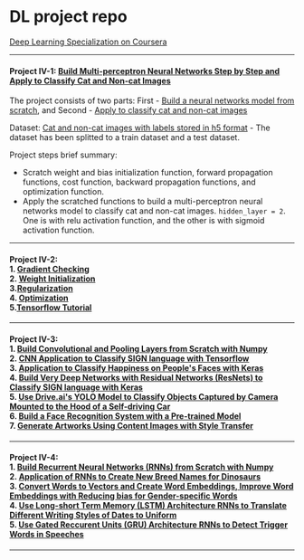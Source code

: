 # DL project repo
[Deep Learning Specialization on Coursera](https://www.coursera.org/specializations/deep-learning)

------
#### Project IV-1: [Build Multi-perceptron Neural Networks Step by Step and Apply to Classify Cat and Non-cat Images](https://github.com/hangdeng/MachineLearningToDeepLearning-Practical-Projects/tree/master/DeepLearningSpecialization/Neural%20Networks%20and%20Deep%20Learning)

The project consists of two parts: First - [Build a neural networks model from scratch](https://github.com/hangdeng/MachineLearningToDeepLearning-Practical-Projects/blob/master/DeepLearningSpecialization/Neural%20Networks%20and%20Deep%20Learning/Week%204/Building%20your%20Deep%20Neural%20Network%20-%20Step%20by%20Step/Building%2Byour%2BNN%2BStep%2Bv8.ipynb), and Second - [Apply to classify cat and non-cat images](https://github.com/hangdeng/MachineLearningToDeepLearning-Practical-Projects/blob/master/DeepLearningSpecialization/Neural%20Networks%20and%20Deep%20Learning/Week%204/Deep%20Neural%20Network%20Application%20Image%20Classification/Deep%2BNN%2BApp%2Bv8.ipynb)

Dataset: [Cat and non-cat images with labels stored in h5 format](https://github.com/hangdeng/MachineLearningToDeepLearning-Practical-Projects/tree/master/DeepLearningSpecialization/datasets) - The dataset has been splitted to a train dataset and a test dataset.

Project steps brief summary: 
* Scratch weight and bias initialization function, forward propagation functions, cost function, backward propagation functions, and optimization function.
* Apply the scratched functions to build a multi-perceptron neural networks model to classify cat and non-cat images. `hidden_layer = 2`. One is with relu activation function, and the other is with sigmoid activation function.
------

#### Project IV-2: <br/> 1. [Gradient Checking](https://github.com/hangdeng/MachineLearningToDeepLearning-Practical-Projects/blob/master/DeepLearningSpecialization/Improving%20Deep%20Neural%20Networks/week5/Gradient%20Checking/Gradient%2BChecking%2Bv1.ipynb) <br/> 2. [Weight Initialization](https://github.com/hangdeng/MachineLearningToDeepLearning-Practical-Projects/blob/master/DeepLearningSpecialization/Improving%20Deep%20Neural%20Networks/week5/Initialization/Initialization.ipynb) <br/> 3.[Regularization](https://github.com/hangdeng/MachineLearningToDeepLearning-Practical-Projects/blob/master/DeepLearningSpecialization/Improving%20Deep%20Neural%20Networks/week5/Regularization/Regularization%2B-%2Bv2.ipynb) <br/> 4. [Optimization](https://github.com/hangdeng/MachineLearningToDeepLearning-Practical-Projects/blob/master/DeepLearningSpecialization/Improving%20Deep%20Neural%20Networks/week6/Optimization%2Bmethods.ipynb) <br/> 5.[Tensorflow Tutorial](https://github.com/hangdeng/MachineLearningToDeepLearning-Practical-Projects/blob/master/DeepLearningSpecialization/Improving%20Deep%20Neural%20Networks/week7/Tensorflow%2BTutorial.ipynb)


------

#### Project IV-3: <br/> 1. [Build Convolutional and Pooling Layers from Scratch with Numpy](https://github.com/hangdeng/MachineLearningToDeepLearning-Practical-Projects/blob/master/DeepLearningSpecialization/Convolutional%20Neural%20Networks/week1/Convolution%2Bmodel%2B-%2BStep%2Bby%2BStep%2B-%2Bv2.ipynb) <br/> 2. [CNN Application to Classify SIGN language with Tensorflow](https://github.com/hangdeng/MachineLearningToDeepLearning-Practical-Projects/blob/master/DeepLearningSpecialization/Convolutional%20Neural%20Networks/week1/Convolution%2Bmodel%2B-%2BApplication%2B-%2Bv1.ipynb) <br/> 3. [Application to Classify Happiness on People's Faces with Keras](https://github.com/hangdeng/MachineLearningToDeepLearning-Practical-Projects/blob/master/DeepLearningSpecialization/Convolutional%20Neural%20Networks/week2/KerasTutorial/Keras%2B-%2BTutorial%2B-%2BHappy%2BHouse%2Bv2.ipynb) <br/> 4. [Build Very Deep Networks with Residual Networks (ResNets) to Classify SIGN language with Keras](https://github.com/hangdeng/MachineLearningToDeepLearning-Practical-Projects/blob/master/DeepLearningSpecialization/Convolutional%20Neural%20Networks/week2/ResNets/Residual%2BNetworks%2B-%2Bv2.ipynb) <br/> 5. [Use Drive.ai's YOLO Model to Classify Objects Captured by Camera Mounted to the Hood of a Self-driving Car](https://github.com/hangdeng/MachineLearningToDeepLearning-Practical-Projects/blob/master/DeepLearningSpecialization/Convolutional%20Neural%20Networks/week3/Car%20detection%20for%20Autonomous%20Driving/Autonomous%2Bdriving%2Bapp%2BCar%2Bdetection%2Bv3.ipynb) <br/> 6. [Build a Face Recognition System with a Pre-trained Model](https://github.com/hangdeng/MachineLearningToDeepLearning-Practical-Projects/blob/master/DeepLearningSpecialization/Convolutional%20Neural%20Networks/week4/Face%20Recognition/Face%2BRecognition%2Bfor%2Bthe%2BHappy%2BHouse%2Bv3.ipynb) <br/> 7. [Generate Artworks Using Content Images with Style Transfer](https://github.com/hangdeng/MachineLearningToDeepLearning-Practical-Projects/blob/master/DeepLearningSpecialization/Convolutional%20Neural%20Networks/week4/Neural%20Style%20Transfer/Art%2BGeneration%2Bwith%2BNeural%2BStyle%2BTransfer%2Bv3.ipynb)

------

#### Project IV-4: <br/> 1. [Build Recurrent Neural Networks (RNNs) from Scratch with Numpy](https://github.com/hangdeng/MachineLearningToDeepLearning-Practical-Projects/blob/master/DeepLearningSpecialization/Sequence%20Models/Week%201/Building%20a%20Recurrent%20Neural%20Network%20-%20Step%20by%20Step/Building%2Ba%2BRecurrent%2BNN%2BStep%2Bby%2BStep%2Bv3.ipynb) <br/> 2. [Application of RNNs to Create New Breed Names for Dinosaurs](https://github.com/hangdeng/MachineLearningToDeepLearning-Practical-Projects/blob/master/DeepLearningSpecialization/Sequence%20Models/Week%201/Dinosaur%20Island%20--%20Character-level%20language%20model/Dinosaurus%2BIsland%2Bfinal%2Bv3.ipynb) <br/> 3. [Convert Words to Vectors and Create Word Embeddings, Improve Word Embeddings with Reducing bias for Gender-specific Words](https://github.com/hangdeng/MachineLearningToDeepLearning-Practical-Projects/blob/master/DeepLearningSpecialization/Sequence%20Models/Week%202/Word%20Vector%20Representation/Operations%2Bon%2Bword%2Bvectors%2Bv2.ipynb) <br/> 4. [Use Long-short Term Memory (LSTM) Architecture RNNs to Translate Different Writing Styles of Dates to Uniform](https://github.com/hangdeng/MachineLearningToDeepLearning-Practical-Projects/blob/master/DeepLearningSpecialization/Sequence%20Models/Week%203/Machine%20Translation/Neural%2Bmachine%2Btranslation%2Bwith%2Battention%2Bv4.ipynb) <br/> 5. [Use Gated Reccurent Units (GRU) Architecture RNNs to Detect Trigger Words in Speeches](https://github.com/hangdeng/MachineLearningToDeepLearning-Practical-Projects/blob/master/DeepLearningSpecialization/Sequence%20Models/Week%203/Trigger%20word%20detection/Trigger%2Bword%2Bdetection%2Bv1.ipynb)

------
